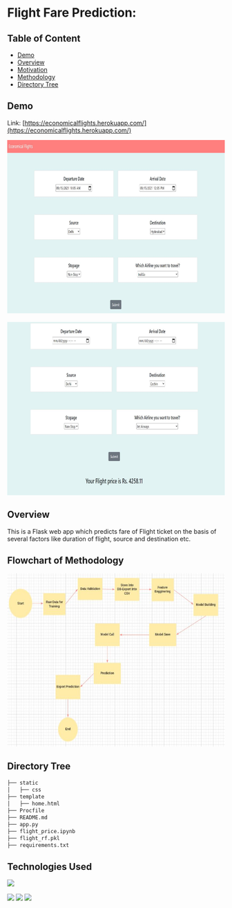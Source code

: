 # Flight Fare Prediction: 

## Table of Content
  * [Demo](#demo)
  * [Overview](#overview)
  * [Motivation](#motivation)
  * [Methodology](#deployement-on-heroku)
  * [Directory Tree](#directory-tree)


## Demo
Link: [https://economicalflights.herokuapp.com/](https://economicalflights.herokuapp.com/)

<img src="https://github.com/mitul01/EconomicalFlights/blob/master/static/css/input.JPG" width="800" height="400"/>
<br>
<br>
<img src="https://github.com/mitul01/EconomicalFlights/blob/master/static/css/output.JPG" width="800" height="400"/>

## Overview
This is a Flask web app which predicts fare of Flight ticket on the basis of several factors like duration of flight, source and destination etc.

## Flowchart of Methodology
<p align="center">
<img src="https://github.com/mitul01/EconomicalFlights/blob/master/static/css/flowchart.JPG" width="800" height="400"/>
 </p>

## Directory Tree 
```
├── static 
│   ├── css
├── template
│   ├── home.html
├── Procfile
├── README.md
├── app.py
├── flight_price.ipynb
├── flight_rf.pkl
├── requirements.txt
```

## Technologies Used

![](https://forthebadge.com/images/badges/made-with-python.svg)

[<img target="_blank" src="https://flask.palletsprojects.com/en/1.1.x/_images/flask-logo.png" width=170>](https://flask.palletsprojects.com/en/1.1.x/) [<img target="_blank" src="https://number1.co.za/wp-content/uploads/2017/10/gunicorn_logo-300x85.png" width=280>](https://gunicorn.org) [<img target="_blank" src="https://scikit-learn.org/stable/_static/scikit-learn-logo-small.png" width=200>](https://scikit-learn.org/stable/) 
